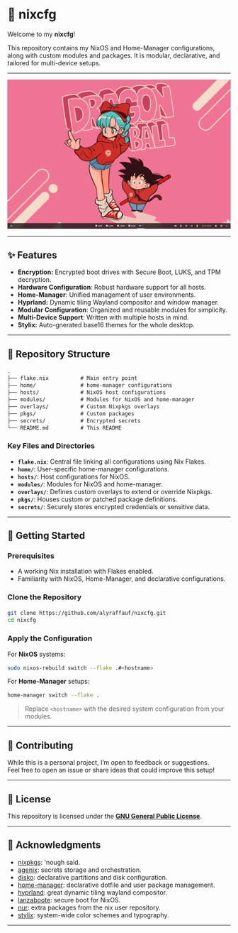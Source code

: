 # 🐧 nixcfg

Welcome to my **nixcfg**!

This repository contains my NixOS and Home-Manager configurations, along with custom modules and packages. It is modular, declarative, and tailored for multi-device setups.

______________________________________________________________________

![](./_img/hyprland.png)

______________________________________________________________________

## ✨ Features

- **Encryption:** Encrypted boot drives with Secure Boot, LUKS, and TPM decryption.
- **Hardware Configuration**: Robust hardware support for all hosts.
- **Home-Manager**: Unified management of user environments.
- **Hyprland:** Dynamic tiling Wayland compositor and window manager.
- **Modular Configuration**: Organized and reusable modules for simplicity.
- **Multi-Device Support**: Written with multiple hosts in mind.
- **Stylix:** Auto-gnerated base16 themes for the whole desktop.

______________________________________________________________________

## 📂 Repository Structure

```plaintext
.
├── flake.nix          # Main entry point
├── home/              # home-manager configurations
├── hosts/             # NixOS host configurations
├── modules/           # Modules for NixOS and home-manager
├── overlays/          # Custom Nixpkgs overlays
├── pkgs/              # Custom packages
├── secrets/           # Encrypted secrets
└── README.md          # This README
```

### Key Files and Directories

- **`flake.nix`**: Central file linking all configurations using Nix Flakes.
- **`home/`**: User-specific home-manager configurations.
- **`hosts/`**: Host configurations for NixOS.
- **`modules/`**: Modules for NixOS and home-manager.
- **`overlays/`**: Defines custom overlays to extend or override Nixpkgs.
- **`pkgs/`**: Houses custom or patched package definitions.
- **`secrets/`**: Securely stores encrypted credentials or sensitive data.

______________________________________________________________________

## 🚀 Getting Started

### Prerequisites

- A working Nix installation with Flakes enabled.
- Familiarity with NixOS, Home-Manager, and declarative configurations.

### Clone the Repository

```bash
git clone https://github.com/alyraffauf/nixcfg.git
cd nixcfg
```

### Apply the Configuration

For **NixOS** systems:

```bash
sudo nixos-rebuild switch --flake .#<hostname>
```

For **Home-Manager** setups:

```bash
home-manager switch --flake .
```

> Replace `<hostname>` with the desired system configuration from your modules.

______________________________________________________________________

## 🤝 Contributing

While this is a personal project, I’m open to feedback or suggestions.\
Feel free to open an issue or share ideas that could improve this setup!

______________________________________________________________________

## 📜 License

This repository is licensed under the **[GNU General Public License](LICENSE.md)**.

______________________________________________________________________

## 🙌 Acknowledgments

- [nixpkgs](github.com/nixos/nixpkgs): 'nough said.
- [agenix](https://github.com/ryantm/agenix): secrets storage and orchestration.
- [disko](https://github.com/nix-community/disko): declarative partitions and disk configuration.
- [home-manager](https://github.com/nix-community/home-manager): declarative dotfile and user package management.
- [hyprland](https://github.com/hyprwm/Hyprland): great dynamic tiling wayland compositor.
- [lanzaboote](https://github.com/nix-community/lanzaboote): secure boot for NixOS.
- [nur](https://github.com/nix-community/NUR): extra packages from the nix user repository.
- [stylix](https://github.com/danth/stylix): system-wide color schemes and typography.

______________________________________________________________________
